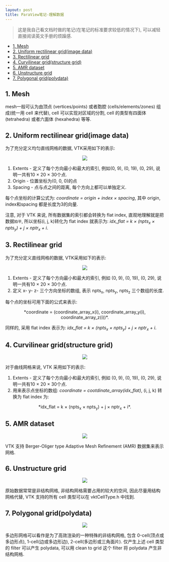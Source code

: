 ```yaml
---
layout: post
title: ParaView笔记-理解数据
---
```


> 这是我自己看文档时做的笔记(在笔记的标准要求较低的情况下), 可以减轻直接阅读英文手册的烦躁感.

<!-- TOC -->

- [1. Mesh](#1-mesh)
- [2. Uniform rectilinear grid(image data)](#2-uniform-rectilinear-gridimage-data)
- [3. Rectilinear grid](#3-rectilinear-grid)
- [4. Curvilinear grid(structure grid)](#4-curvilinear-gridstructure-grid)
- [5. AMR dataset](#5-amr-dataset)
- [6. Unstructure grid](#6-unstructure-grid)
- [7. Polygonal grid(polydata)](#7-polygonal-gridpolydata)

<!-- /TOC -->

## 1. Mesh

mesh一般可认为由顶点 (vertices/points) 或者胞腔 (cells/elements/zones) 组成(统一用 cell 来代替), cell 可以实现对区域的分割, cell 的类型有四面体 (tetrahedra) 或者六面体 (hexahedra) 等等. 

## 2. Uniform rectilinear grid(image data)

为了充分定义均匀直线网格的数据, VTK采用如下的表示:

<center>
<img src = "https://raw.githubusercontent.com/v1otusc/PicBed/master/uniformrectilinearGrid.png">
</center>

1. Extents - 定义了每个方向最小和最大的索引, 例如(0, 9), (0, 19), (0, 29), 说明一共有10 × 20 × 30个点.
2. Origin - 位置坐标为(0, 0, 0)的点
3. Spacing - 点与点之间的距离, 每个方向上都可以单独定义.

每个点坐标的计算公式为: *coordinate = origin + index × spacing*, 其中 origin, index和spacing 都是长度为3的向量.

注意, 对于 VTK 来说, 所有数据集的索引都会转换为 flat index, 直观地理解就是把数据`拍平`, 所以坐标(i, j, k)转化为 flat index 就表示为: *idx_flat = k × (npts<sub>x</sub> × npts<sub>y</sub>) + j × nptr<sub>x</sub> + i*.

## 3. Rectilinear grid

为了充分定义直线网格的数据, VTK采用如下的表示:

<center>
<img src = "https://raw.githubusercontent.com/v1otusc/PicBed/master/rectilinearGrid.png">
</center>

1. Extents - 定义了每个方向最小和最大的索引, 例如 (0, 9), (0, 19), (0, 29), 说明一共有10 × 20 × 30个点.
2. 定义 x- y- z- 三个方向坐标的数组, 表示 npts<sub>x</sub>, npts<sub>y</sub>, npts<sub>z</sub> 三个数组的长度.

每个点的坐标可用下面的公式来表示: 

<center>
*coordinate = (coordinate_array_x(i), coordinate_array_y(i), coordinate_array_z(i))*.
</center>

同样的, 采用 flat index 表示为: *idx_flat = k × (npts<sub>x</sub> × npts<sub>y</sub>) + j × nptr<sub>x</sub> + i*.

## 4. Curvilinear grid(structure grid)

<center>
<img src = "https://raw.githubusercontent.com/v1otusc/PicBed/master/CurivilinearGrid.png">
</center>

对于曲线网格来说, VTK 采用如下的表示:

1. Extents - 定义了每个方向最小和最大的索引, 例如 (0, 9), (0, 19), (0, 29), 说明一共有10 × 20 × 30个点.
2. 用来表示点坐标的数组: *coordinate = cootdinate_array(idx_flat)*, (i, j, k) 转换为 flat index 为: 

<center>
*idx_flat = k × (npts<sub>x</sub> × npts<sub>y</sub>) + j × nptr<sub>x</sub> + i*.
</center>

## 5. AMR dataset

<center>
<img src = "https://raw.githubusercontent.com/v1otusc/PicBed/master/AMRdataset.png">
</center>

VTK 支持  Berger-Oliger type Adaptive Mesh Refinement (AMR) 数据集来表示网格. 

## 6. Unstructure grid

<center>
<img src = "https://raw.githubusercontent.com/v1otusc/PicBed/master/UnstructureGrid.png">
</center>

原始数据常常是非结构网格, 非结构网格需要占用的较大的空间, 因此尽量用结构网格代替, VTK 支持的所有 cell 类型可以在 vktCellType.h 中找到.

## 7. Polygonal grid(polydata)

<center>
<img src = "https://raw.githubusercontent.com/v1otusc/PicBed/master/PolygonalGrid.png">
</center>

多边形网格可以看作是为了高效渲染的一种特殊的非结构网格, 包含 0-cell(顶点或多边形点), 1-cell(边或多边形边), 2-cell(多边形或三角面片). 仅产生上述 cell 类型的 filter 可以产生 polydata, 可以用 clean to grid 这个 filter 将 polydata 产生非结构网格.
